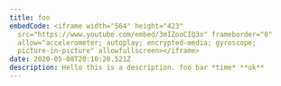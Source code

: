 ```yaml
---
title: foo
embedCode: <iframe width="564" height="423"
  src="https://www.youtube.com/embed/3mIZooCIQ3o" frameborder="0"
  allow="accelerometer; autoplay; encrypted-media; gyroscope;
  picture-in-picture" allowfullscreen></iframe>
date: 2020-05-08T20:10:20.521Z
description: Hello this is a description. foo bar *time* **ok**
---
```

